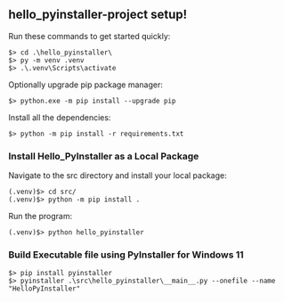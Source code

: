 ## hello_pyinstaller-project setup!

Run these commands to get started quickly: <br/>

    $> cd .\hello_pyinstaller\
    $> py -m venv .venv
    $> .\.venv\Scripts\activate

Optionally upgrade pip package manager: <br/>

    $> python.exe -m pip install --upgrade pip

Install all the dependencies: <br/>

    $> python -m pip install -r requirements.txt


### Install Hello_PyInstaller as a Local Package

Navigate to the src directory and install your local package: <br/>

    (.venv)$> cd src/
    (.venv)$> python -m pip install .

Run the program: <br/>

    (.venv)$> python hello_pyinstaller


### Build Executable file using PyInstaller for Windows 11

    $> pip install pyinstaller
    $> pyinstaller .\src\hello_pyinstaller\__main__.py --onefile --name "HelloPyInstaller"
